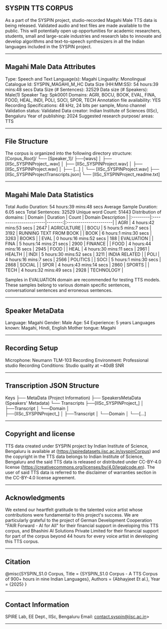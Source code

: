 ## SYSPIN TTS CORPUS

As a part of the SYSPIN project, studio-recorded Magahi Male TTS data is being released.
Validated audio and text files are made available to the public. This will potentially open up
opportunities for academic researchers, students, small and large-scale industries and research
labs to innovate and develop algorithms and text-to-speech synthesizers in all the Indian languages
included in the SYSPIN project.

---

## Magahi Male Data Attributes

Type: Speech and Text
Language(s): Magahi
Linguality: Monolingual
Catalogue Id: SYSPIN_MAGAHI_M_HC
Data Size (HH:MM:SS): 54 hours:39 mins:48 secs
Data Size (# Sentences): 32529
Data size (# Speakers): Male(1)
Speaker Tag: Spk0001
Domains: AGRI, BOCU, BOOK, EVAL, FINA, FOOD, HEAL, INDI, POLI, SOCI, SPOR, TECH
Annotation file availability: YES
Recording Specifications: 48 kHz, 24 bits per sample, Mono channel
Validation status: Validated
Data creator: Indian Institute of Sciences (IISc), Bengaluru
Year of publishing: 2024
Suggested research purpose/ areas: TTS

---

## File Structure

The corpus is organized into the following directory structure:
[Corpus_Root]/
└── [Speaker_1]/
      ├──[wavs]
      │    ├── [IISc_SYSPINProject_<languageTag><genderTag><domainTag><uniqueID>.wav]
      │    ├── [IISc_SYSPINProject<languageTag><genderTag><domainTag><uniqueID>.wav]
      │    ├── [IISc_SYSPINProject<languageTag><genderTag><domainTag><uniqueID>.wav]
      │    ├── [...]
      │    └── [IISc_SYSPINProject<languageTag><genderTag><domainTag><uniqueID>.wav]
      ├── [IISc_SYSPINProject<languageTag><genderTag><speakerTag><qualityCheckTag>Transcripts.json]
      └── [IISc_SYSPINProject<languageTag><genderTag><speakerTag><qualityCheckTag>_readme.txt]

---

## Magahi Male Data Statistics

Total Audio Duration:    54 hours:39 mins:48 secs
Average Sample Duration: 6.05 secs
Total Sentences:         32529
Unique word Count:       51443
Distribution of domains:
| Domain   | Duration                |   Count | Domain Description     |
|:---------|:------------------------|--------:|:-----------------------|
| AGRI     | 4 hours:42 mins:53 secs |    2647 | AGRICULTURE            |
| BOCU     | 5 hours:5 mins:7 secs   |    3192 | RUNNING TEXT FROM BOOK |
| BOOK     | 6 hours:1 mins:30 secs  |    3263 | BOOKS                  |
| EVAL     | 0 hours:16 mins:52 secs |    188  | EVALUATION             |
| FINA     | 5 hours:14 mins:21 secs |    2900 | FINANCE                |
| FOOD     | 4 hours:44 mins:16 secs |    2945 | FOOD                   |
| HEAL     | 4 hours:30 mins:11 secs |    2961 | HEALTH                 |
| INDI     | 5 hours:30 mins:52 secs |    3211 | INDIA RELATED          |
| POLI     | 4 hours:16 mins:7 secs  |    2566 | POLITICS               |
| SOCI     | 5 hours:1 mins:30 secs  |    2868 | SOCIAL                 |
| SPOR     | 4 hours:43 mins:14 secs |    2860 | SPORTS                 |
| TECH     | 4 hours:32 mins:49 secs |    2928 | TECHNOLOGY             |

Samples in EVALUATION domain are recommended for testing TTS models. These samples belong to
various domain specific sentences, conversational sentences and erroneous sentences.

---

## Speaker MetaData

Language: Magahi
Gender: Male
Age: 54
Experience: 5 years
Languages known: Magahi, Hindi, English
Mother tongue: Magahi

---

## Recording Setup

Microphone: Neumann TLM-103
Recording Environment: Professional studio
Recording Conditions: Studio quality at ~40dB SNR

---

## Transcription JSON Structure

Keys
├── MetaData (Project Information)
├── SpeakersMetaData (Speakers' Metadata)
└── Transcripts
        ├──[IISc_SYSPINProject_<languageTag><genderTag><domainTag><uniqueID>]
        │ 			├──Transcript
        │ 			└──Domain
        │ 		
        ├──[IISc_SYSPINProject<languageTag><genderTag><domainTag>_<uniqueID>]
        │ 			├──Transcript
        │ 			└──Domain
        │
        └──[...]

---

## Copyright and license

TTS data created under SYSPIN project by Indian Institute of Science, Bengaluru is available
at (https://spiredatasets.iisc.ac.in/syspinCorpus) and the copyright in the TTS data belongs to
Indian Institute of Science, Bengaluru and the said TTS data is released or distributed under
CC-BY-4.0 license (https://creativecommons.org/licenses/by/4.0/legalcode.en). The user of
said TTS data is referred to the disclaimer of warranties section in the CC-BY-4.0 license
agreement.

---

## Acknowledgments

We extend our heartfelt gratitude to the talented voice artist whose contributions were
fundamental to this project's success.
We are particularly grateful to the project of German Development Cooperation "FAIR Forward - AI
for All" for their financial support in developing this TTS corpus, and Bhashini AI Solutions 
Private Limited for their financial support for part of the corpus beyond 44 hours for every 
voice artist in developing this TTS corpus.

---

## Citation

@misc{SYSPIN_S1.0 Corpus,
     	Title = {SYSPIN_S1.0 Corpus - A TTS Corpus of 900+ hours in nine Indian Languages},
     	Authors = {Abhayjeet Et al.},
     	Year = {2025}
}

---

## Contact Information

SPIRE Lab, EE Dept., IISc, Bengaluru
Email: contact.syspin@iisc.ac.in>

---
